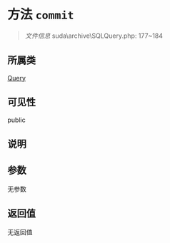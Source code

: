 # 方法 `commit`

> *文件信息* suda\archive\SQLQuery.php: 177~184

## 所属类 

[Query](../Query.md)

## 可见性

public

## 说明



## 参数


无参数


## 返回值

无返回值
